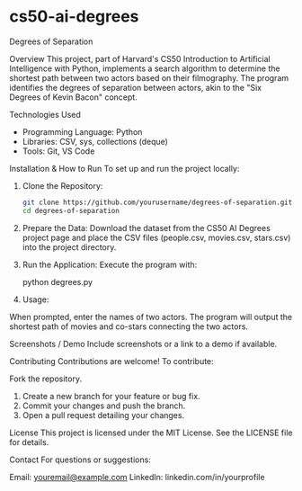 # cs50-ai-degrees



Degrees of Separation

Overview
This project, part of Harvard's CS50 Introduction to Artificial Intelligence with Python, implements a search algorithm to determine the shortest path between two actors based on their filmography. The program identifies the degrees of separation between actors, akin to the "Six Degrees of Kevin Bacon" concept.

Technologies Used
- Programming Language: Python
- Libraries: CSV, sys, collections (deque)
- Tools: Git, VS Code

Installation & How to Run
To set up and run the project locally:

1. Clone the Repository:
   ```bash
   git clone https://github.com/yourusername/degrees-of-separation.git
   cd degrees-of-separation

2. Prepare the Data: Download the dataset from the CS50 AI Degrees project page and place the CSV files (people.csv, movies.csv, stars.csv) into the project directory.

3. Run the Application: Execute the program with:

   python degrees.py

4. Usage:

  When prompted, enter the names of two actors.
  The program will output the shortest path of movies and co-stars connecting the two actors.



  Screenshots / Demo
Include screenshots or a link to a demo if available.


Contributing
Contributions are welcome! To contribute:

Fork the repository.
1. Create a new branch for your feature or bug fix.
2. Commit your changes and push the branch.
3. Open a pull request detailing your changes.


License
This project is licensed under the MIT License. See the LICENSE file for details.

Contact
For questions or suggestions:

Email: youremail@example.com
LinkedIn: linkedin.com/in/yourprofile


